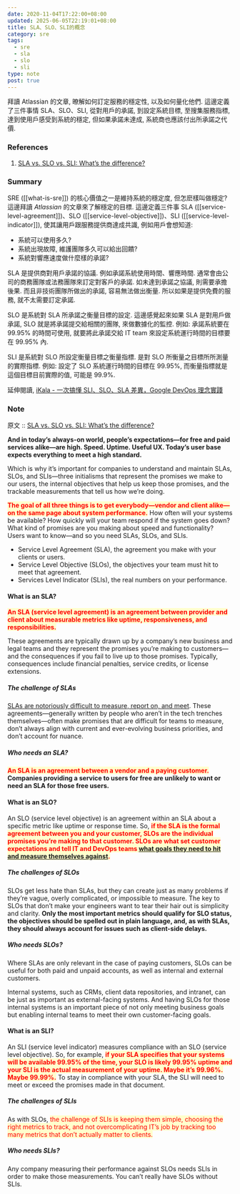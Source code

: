 ```yaml
---
date: 2020-11-04T17:22:00+08:00
updated: 2025-06-05T22:19:01+08:00
title: SLA、SLO、SLI的概念
category: sre
tags:
  - sre
  - sla
  - slo
  - sli
type: note
post: true
---
```


拜讀 Atlassian 的文章, 暸解如何訂定服務的穩定性, 以及如何量化他們. 這邊定義了三件事情 SLA、SLO、SLI, 從對用戶的承諾, 到設定系統目標, 至搜集服務指標, 達到使用戶感受到系統的穩定, 但如果承諾未達成, 系統商也應該付出所承諾之代價.

<!--more-->

### References

1. [SLA vs. SLO vs. SLI: What’s the difference?](https://www.atlassian.com/incident-management/kpis/sla-vs-slo-vs-sli)

### Summary

SRE ([[what-is-sre]]) 的核心價值之一是維持系統的穩定度, 但怎麽樣叫做穩定? 這邊拜讀 *Atlassian* 的文章來了解穩定的目標. 這邊定義三件事 SLA ([[service-level-agreement]])、SLO ([[service-level-objective]])、SLI ([[service-level-indicator]]), 使其讓用戶跟服務提供商達成共識, 例如用戶會想知道:

- 系統可以使用多久?
- 系統出現故障, 維護團隊多久可以給出回饋?
- 系統對響應速度做什麼樣的承諾?

SLA 是提供商對用戶承諾的協議. 例如承諾系統使用時間、響應時間. 通常會由公司的商務團隊或法務團隊來訂定對客戶的承諾. 如未達到承諾之協議, 則需要承擔後果. 而且非技術團隊所做出的承諾, 容易無法做出衡量. 所以如果是提供免費的服務, 就不太需要訂定承諾. 

SLO 是系統對 SLA 所承諾之衡量目標的設定. 這邊感覺起來如果 SLA 是對用戶做承諾, SLO 就是將承諾提交給相關的團隊, 來做數據化的監控. 例如: 承諾系統要在 99.95% 的時間可使用, 就要將此承諾交給 IT team 來設定系統運行時間的目標要在 99.95% 內.

SLI 是系統對 SLO 所設定衡量目標之衡量指標. 是對 SLO 所衡量之目標所所測量的實際指標. 例如: 設定了 SLO 系統運行時間的目標在 99.95%, 而衡量指標就是這個目標目前實際的值, 可能是 99.9%.

延伸閱讀, [iKala - 一次搞懂 SLI、SLO、SLA 差異，Google DevOps 理念實踐](https://ikala.cloud/understanding-sli-slo-sla-in-sre/)

### Note

原文 :: [SLA vs. SLO vs. SLI: What’s the difference?](https://www.atlassian.com/incident-management/kpis/sla-vs-slo-vs-sli)

**And in today’s always-on world, people’s expectations—for free and paid services alike—are high. Speed. Uptime. Useful UX. Today’s user base expects everything to meet a high standard.**

Which is why it’s important for companies to understand and maintain SLAs, SLOs, and SLIs—three initialisms that represent the promises we make to our users, the internal objectives that help us keep those promises, and the trackable measurements that tell us how we’re doing.

**<span style="background-color: #ffffcc; color: red">The goal of all three things is to get everybody—vendor and client alike—on the same page about system performance.</span>** How often will your systems be available? How quickly will your team respond if the system goes down? What kind of promises are you making about speed and functionality? Users want to know—and so you need SLAs, SLOs, and SLIs.

- Service Level Agreement (SLA), the agreement you make with your clients or users.
- Service Level Objective (SLOs), the objectives your team must hit to meet that agreement.
- Services Level Indicator (SLIs), the real numbers on your performance.

#### What is an SLA?

**<span style="background-color: #ffffcc; color: red">An SLA (service level agreement) is an agreement between provider and client about measurable metrics like uptime, responsiveness, and responsibilities.</span>**

These agreements are typically drawn up by a company’s new business and legal teams and they represent the promises you’re making to customers—and the consequences if you fail to live up to those promises. Typically, consequences include financial penalties, service credits, or license extensions.

##### The challenge of SLAs

[SLAs are notoriously difficult to measure, report on, and meet](https://www.atlassian.com/it-unplugged/best-practices-and-trends/stop-hating-on-slas). These agreements—generally written by people who aren’t in the tech trenches themselves—often make promises that are difficult for teams to measure, don’t always align with current and ever-evolving business priorities, and don’t account for nuance.

##### Who needs an SLA?

**<span style="background-color: #ffffcc; color: red">An SLA is an agreement between a vendor and a paying customer.</span> Companies providing a service to users for free are unlikely to want or need an SLA for those free users.**

#### What is an SLO?

An SLO (service level objective) is an agreement within an SLA about a specific metric like uptime or response time. So, **<span style="background-color: #ffffcc; color: red">if the SLA is the formal agreement between you and your customer, SLOs are the individual promises you’re making to that customer. SLOs are what set customer expectations and tell IT and DevOps teams [what goals they need to hit and measure themselves against](https://www.atlassian.com/blog/opsgenie/measuring-and-evaluating-service-level-objectives).</span>**

##### The challenges of SLOs

SLOs get less hate than SLAs, but they can create just as many problems if they’re vague, overly complicated, or impossible to measure. The key to SLOs that don’t make your engineers want to tear their hair out is simplicity and clarity. **Only the most important metrics should qualify for SLO status, the objectives should be spelled out in plain language, and, as with SLAs, they should always account for issues such as client-side delays.**

##### Who needs SLOs?

Where SLAs are only relevant in the case of paying customers, SLOs can be useful for both paid and unpaid accounts, as well as internal and external customers. 

Internal systems, such as CRMs, client data repositories, and intranet, can be just as important as external-facing systems. And having SLOs for those internal systems is an important piece of not only meeting business goals but enabling internal teams to meet their own customer-facing goals.

#### What is an SLI?

An SLI (service level indicator) measures compliance with an SLO (service level objective). So, for example, **<span style="background-color: #ffffcc; color: red">if your SLA specifies that your systems will be available 99.95% of the time, your SLO is likely 99.95% uptime and your SLI is the actual measurement of your uptime. Maybe it’s 99.96%. Maybe 99.99%.</span>** To stay in compliance with your SLA, the SLI will need to meet or exceed the promises made in that document.

##### The challenges of SLIs

As with SLOs, <span style="background-color: #ffffcc; color: red">the challenge of SLIs is keeping them simple, choosing the right metrics to track, and not overcomplicating IT’s job by tracking too many metrics that don’t actually matter to clients.</span>

##### Who needs SLIs?

Any company measuring their performance against SLOs needs SLIs in order to make those measurements. You can’t really have SLOs without SLIs.